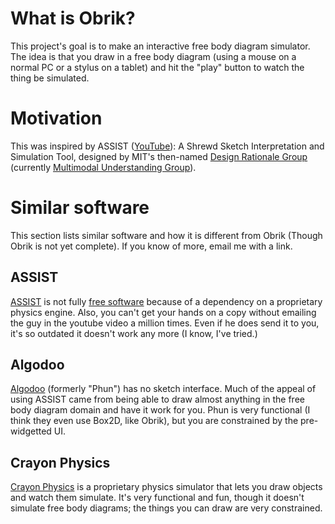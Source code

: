# What is Obrik?
This project's goal is to make an interactive free body diagram simulator. The idea is that you draw in a free body diagram (using a mouse on a normal PC or a stylus on a tablet) and hit the "play" button to watch the thing be simulated.

# Motivation
This was inspired by ASSIST ([YouTube](https://www.youtube.com/watch?v=NZNTgglPbUA)): A Shrewd Sketch Interpretation and Simulation Tool, designed by MIT's then-named [Design Rationale Group](http://rationale.csail.mit.edu) (currently [Multimodal Understanding Group](http://groups.csail.mit.edu/mug)).

# Similar software
This section lists similar software and how it is different from Obrik (Though Obrik is not yet complete).  If you know of more, email me with a link.

## ASSIST
[ASSIST](http://rationale.csail.mit.edu/project_assist_a_shrewd_sketch_interpretation.html) is not fully [free software](http://www.fsf.org/about/what-is-free-software) because of a dependency on a proprietary physics engine. Also, you can't get your hands on a copy without emailing the guy in the youtube video a million times. Even if he does send it to you, it's so outdated it doesn't work any more (I know, I've tried.)

## Algodoo
[Algodoo](http://www.algodoo.com/) (formerly "Phun") has no sketch interface. Much of the appeal of using ASSIST came from being able to draw almost anything in the free body diagram domain and have it work for you. Phun is very functional (I think they even use Box2D, like Obrik), but you are constrained by the pre-widgetted UI.

## Crayon Physics
[Crayon Physics](http://www.crayonphysics.com/) is a proprietary physics simulator that lets you draw objects and watch them simulate.  It's very functional and fun, though it doesn't simulate free body diagrams; the things you can draw are very constrained.

